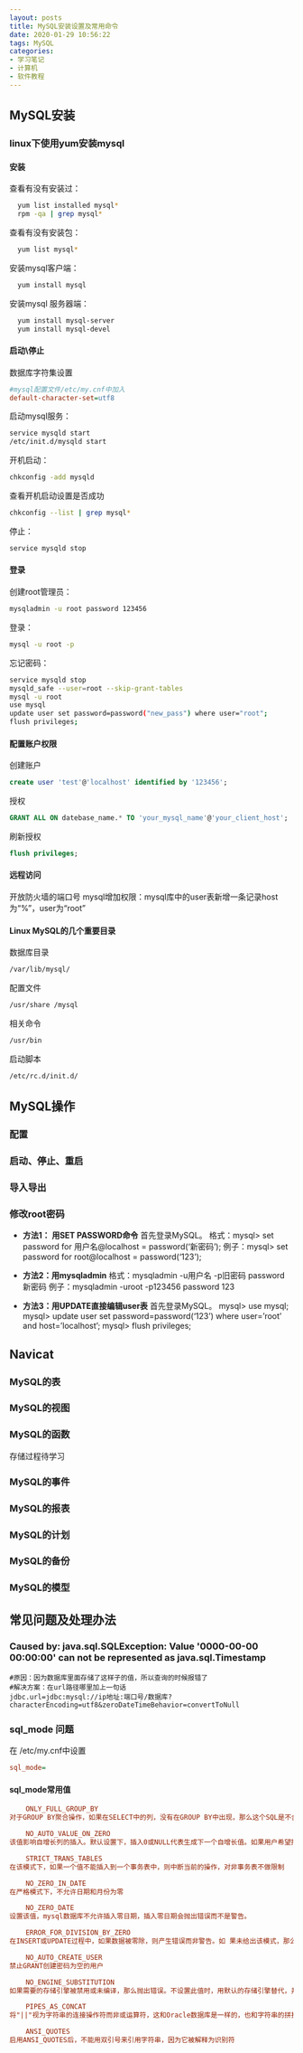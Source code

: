```yaml
---
layout: posts
title: MySQL安装设置及常用命令
date: 2020-01-29 10:56:22
tags: MySQL
categories: 
- 学习笔记
- 计算机
- 软件教程
---
```


## MySQL安装

### linux下使用yum安装mysql

#### 安装

查看有没有安装过：

```bash
  yum list installed mysql*
  rpm -qa | grep mysql*
```

查看有没有安装包：

```bash
  yum list mysql*
```

安装mysql客户端：

```bash
  yum install mysql
```

安装mysql 服务器端：

```bash
  yum install mysql-server
  yum install mysql-devel
```

#### 启动\停止

数据库字符集设置

  ```ini
  #mysql配置文件/etc/my.cnf中加入
  default-character-set=utf8
  ```

启动mysql服务：

  ```bash
  service mysqld start
  /etc/init.d/mysqld start
  ```

开机启动：

  ```bash
  chkconfig -add mysqld
  ```

查看开机启动设置是否成功

  ```bash
  chkconfig --list | grep mysql*
  ```

停止：

  ```bash
  service mysqld stop
  ```

#### 登录

创建root管理员：

  ```bash
  mysqladmin -u root password 123456
  ```

登录：

  ```bash
  mysql -u root -p
  ```

忘记密码：

  ```bash
  service mysqld stop
  mysqld_safe --user=root --skip-grant-tables
  mysql -u root
  use mysql
  update user set password=password("new_pass") where user="root";
  flush privileges;
  ```

#### 配置账户权限

创建账户

  ```sql
  create user 'test'@'localhost' identified by '123456';
  ```

授权

  ```sql
  GRANT ALL ON datebase_name.* TO 'your_mysql_name'@'your_client_host';
  ```

刷新授权

  ```sql
  flush privileges;
  ```

#### 远程访问

  开放防火墙的端口号
  mysql增加权限：mysql库中的user表新增一条记录host为“%”，user为“root”

#### Linux MySQL的几个重要目录

数据库目录

  ```bash
  /var/lib/mysql/
  ```

配置文件

  ```bash
  /usr/share /mysql
  ```

相关命令

  ```bash
  /usr/bin
  ```

启动脚本

  ```bash
  /etc/rc.d/init.d/
  ```

## MySQL操作

### 配置

### 启动、停止、重启

### 导入导出

### 修改root密码

- **方法1： 用SET PASSWORD命令**
  首先登录MySQL。
  格式：mysql> set password for 用户名@localhost = password(‘新密码’);
  例子：mysql> set password for root@localhost = password(‘123’);

- **方法2：用mysqladmin**
  格式：mysqladmin -u用户名 -p旧密码 password 新密码
  例子：mysqladmin -uroot -p123456 password 123

- **方法3：用UPDATE直接编辑user表**
  首先登录MySQL。
  mysql> use mysql;
  mysql> update user set password=password(‘123’) where user=’root’ and host=’localhost’;
  mysql> flush privileges;

## Navicat

### MySQL的表

### MySQL的视图

### MySQL的函数

存储过程待学习

### MySQL的事件

### MySQL的报表

### MySQL的计划

### MySQL的备份

### MySQL的模型

## 常见问题及处理办法

### Caused by: java.sql.SQLException: Value '0000-00-00 00:00:00' can not be represented as java.sql.Timestamp

```properties
#原因：因为数据库里面存储了这样子的值，所以查询的时候报错了
#解决方案：在url路径哪里加上一句话
jdbc.url=jdbc:mysql://ip地址:端口号/数据库?characterEncoding=utf8&zeroDateTimeBehavior=convertToNull
```

### sql_mode 问题

在 /etc/my.cnf中设置

```ini
sql_mode=
```

#### sql_mode常用值

```ini
    ONLY_FULL_GROUP_BY
对于GROUP BY聚合操作，如果在SELECT中的列，没有在GROUP BY中出现，那么这个SQL是不合法的，因为列不在GROUP BY从句中。

    NO_AUTO_VALUE_ON_ZERO
该值影响自增长列的插入。默认设置下，插入0或NULL代表生成下一个自增长值。如果用户希望插入的值为0，该列又是自增长的，那么这个选项就有用了。

    STRICT_TRANS_TABLES
在该模式下，如果一个值不能插入到一个事务表中，则中断当前的操作，对非事务表不做限制

    NO_ZERO_IN_DATE
在严格模式下，不允许日期和月份为零

    NO_ZERO_DATE
设置该值，mysql数据库不允许插入零日期，插入零日期会抛出错误而不是警告。

    ERROR_FOR_DIVISION_BY_ZERO
在INSERT或UPDATE过程中，如果数据被零除，则产生错误而非警告。如 果未给出该模式，那么数据被零除时MySQL返回NULL

    NO_AUTO_CREATE_USER
禁止GRANT创建密码为空的用户

    NO_ENGINE_SUBSTITUTION
如果需要的存储引擎被禁用或未编译，那么抛出错误。不设置此值时，用默认的存储引擎替代，并抛出一个异常

    PIPES_AS_CONCAT
将"||"视为字符串的连接操作符而非或运算符，这和Oracle数据库是一样的，也和字符串的拼接函数Concat相类似

    ANSI_QUOTES
启用ANSI_QUOTES后，不能用双引号来引用字符串，因为它被解释为识别符
```
